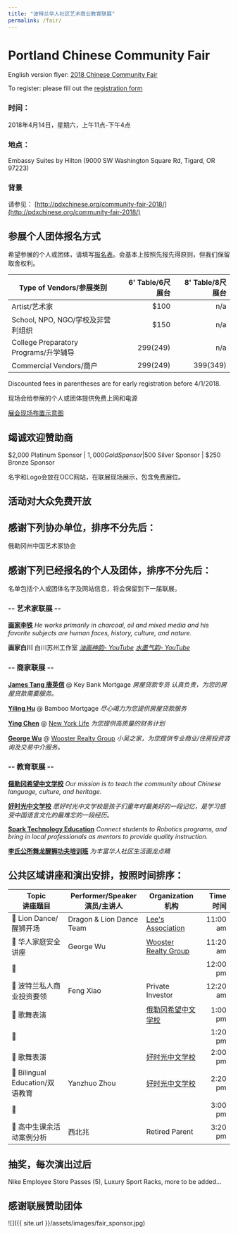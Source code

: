 ```yaml
---
title: "波特兰华人社区艺术商业教育联展"
permalink: /fair/
---
```


# Portland Chinese Community Fair

English version flyer: [2018 Chinese Community Fair](/assets/pdf/2018_Chinese_Communtiy_Fair2.pdf)

To register: please fill out the [registration form](https://docs.google.com/forms/d/e/1FAIpQLSfi-UOb4g2EeCAJlmC8938LVAZZwNQ9rHf1NtSa9HNKarJZxQ/viewform?c=0&w=1)

### 时间：

2018年4月14日，星期六，上午11点-下午4点

### 地点：

Embassy Suites by Hilton (9000 SW Washington Square Rd, Tigard, OR 97223)

### 背景

请参见： [http://pdxchinese.org/community-fair-2018/](http://pdxchinese.org/community-fair-2018/)

## 参展个人团体报名方式

希望参展的个人或团体，请填写[报名表](https://docs.google.com/forms/d/e/1FAIpQLSfi-UOb4g2EeCAJlmC8938LVAZZwNQ9rHf1NtSa9HNKarJZxQ/viewform?c=0&w=1)。会基本上按照先报先得原则，但我们保留取舍权利。

|Type of Vendors/参展类别 | 6' Table/6尺展台 | 8' Table/8尺展台 |
| --- | ---: | ---: |
| Artist/艺术家 | $100 | n/a |
| School, NPO, NGO/学校及非营利组织 | $150 | n/a |
| College Preparatory Programs/升学辅导 | $299($249) | n/a |
| Commercial Vendors/商户 | $299($249) | $399($349) |

Discounted fees in parentheses are for early registration before 4/1/2018.

现场会给参展的个人或团体提供免费上网和电源

[展会现场布置示意图](/assets/pdf/fair_map_2018.pdf)

## 竭诚欢迎赞助商

$2,000 Platinum Sponsor | $1,000 Gold Sponsor |$500 Silver Sponsor | $250 Bronze Sponsor

名字和Logo会放在OCC网站，在联展现场展示，包含免费展位。

## 活动对大众免费开放

## 感谢下列协办单位，排序不分先后：

俄勒冈州中国艺术家协会

## 感谢下列已经报名的个人及团体，排序不分先后：

名单包括个人或团体名字及网站信息，将会保留到下一届联展。

### -- 艺术家联展 --

**[画家李铁](http://www.litiefineart.com/)** *He works primarily in charcoal, oil and mixed media and his favorite subjects are human faces, history, culture, and nature.*

**画家白川** 白川苏州工作室 *[油画神韵- YouTube](https://youtu.be/xvxIl7WbMKI) [水墨气韵- YouTube](https://www.youtube.com/watch?v=4RH2olJQZGI)*

### -- 商家联展 --

**[James Tang 唐英信](mailto:james_tang@keybank.com)** @ Key Bank Mortgage *房屋贷款专员 认真负责，为您的房屋贷款需要服务。*

**[Yiling Hu](mailto:jenny@bambooloan.com)** @ Bamboo Mortgage *尽心竭力为您提供房屋贷款服务*

**[Ying Chen](Ychen18@ft.newyorklife.com)** @ [New York Life](http://www.newyorklife.com) *为您提供高质量的财务计划*

**[George Wu](office@woosterrealty.com)** @ [Wooster Realty Group](http://woosterrealty.com/) *小吴之家，为您提供专业商业/住房投资咨询及交易中介服务。*

### -- 教育联展 --

**[俄勒冈希望中文学校](http://www.oregon-hope.org)** *Our mission is to teach the community about Chinese language, culture, and heritage.*

**[好时光中文学校](http://www.goodtimechineseschool.org/)** *愿好时光中文学校是孩子们童年时最美好的一段记忆，是学习感受中国语言文化的最难忘的一段经历。*

**[Spark Technology Education](http://sparkteched.org/)** *Connect students to Robotics programs, and bring in local professionals as mentors to provide quality instruction.*

**[李氏公所舞龙醒狮功夫培训班](http://www.leeondong.org/)** *为丰富华人社区生活画龙点睛*

## 公共区域讲座和演出安排，按照时间排序：

| Topic<br/>讲座题目 |  Performer/Speaker<br/>演员/主讲人 | Organization<br/>机构 | Time<br/>时间 |
| --- | --- | --- | ---: |
| :musical_note: Lion Dance/醒狮开场| Dragon & Lion Dance Team | [Lee's Association](http://www.leeondong.org/) | 11:00 am |
| :microphone: 华人家庭安全讲座 | George Wu| [Wooster Realty Group](http://woosterrealty.com) | 11:20 am |
| :musical_note: ||| 12:00 pm |
| :microphone: 波特兰私人商业投资要领 | Feng Xiao | Private Investor | 12:20 am |
| :musical_note: 歌舞表演 |  | [俄勒冈希望中文学校](http://www.oregon-hope.org) | 1:00 pm |
| :microphone: ||| 1:20 pm |
| :musical_note: 歌舞表演 |  | [好时光中文学校](http://www.goodtimechineseschool.org/) | 2:00 pm |
| :microphone: Bilingual Education/双语教育 | Yanzhuo Zhou | [好时光中文学校](http://www.goodtimechineseschool.org/) | 2:20 pm |
| :musical_note: ||| 3:00 pm |
| :microphone: 高中生课余活动案例分析 | 西北兆 | Retired Parent | 3:20 pm |

## 抽奖，每次演出过后

Nike Employee Store Passes (5), Luxury Sport Racks, more to be added...

## 感谢联展赞助团体

![]({{ site.url }}/assets/images/fair_sponsor.jpg)

